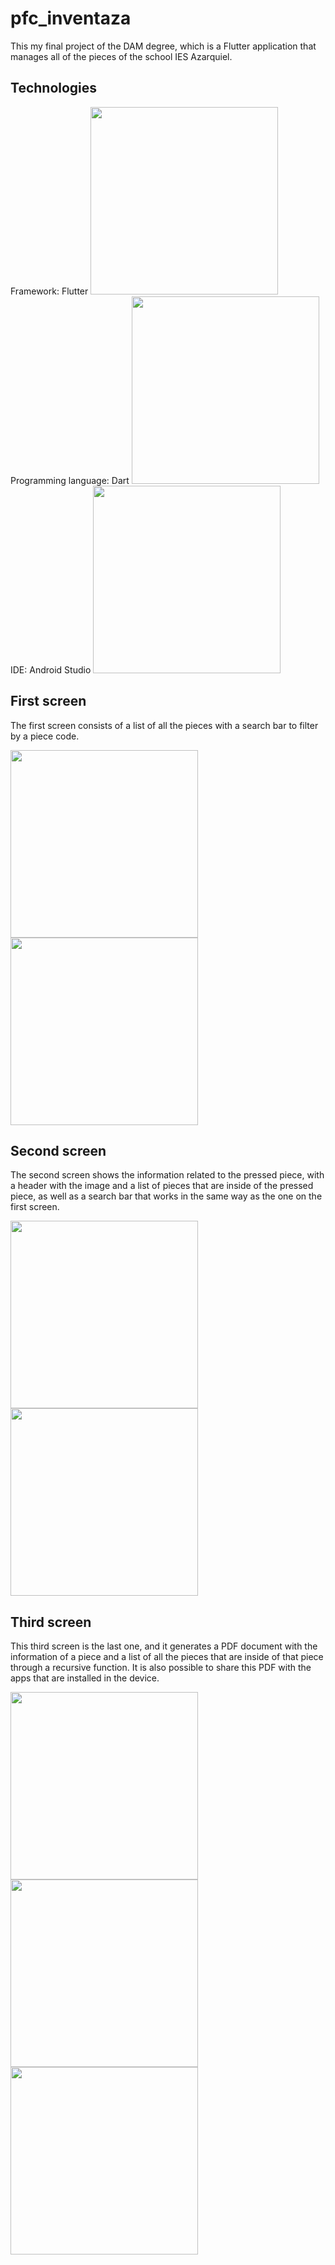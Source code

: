 # pfc_inventaza

This my final project of the DAM degree, which is a Flutter application that manages all of the pieces of the school IES Azarquiel.

## Technologies 

Framework: Flutter <img src="https://www.google.com/search?rlz=1C1CHBD_esES971ES971&q=flutter+logo&tbm=isch&sa=X&ved=2ahUKEwifoNTf8-j_AhXPY6QEHTMUAAYQ0pQJegQIERAB&biw=1536&bih=746&dpr=1.25#imgrc=lXAye8q0kMX8eM" width="300">
Programming language: Dart <img src="https://www.google.com/search?q=dart+logo&tbm=isch&ved=2ahUKEwjvgcWQ9Oj_AhWnoScCHeyMDBkQ2-cCegQIABAA&oq=dart+logo&gs_lcp=CgNpbWcQAzIHCAAQigUQQzIHCAAQigUQQzIFCAAQgAQyBggAEAcQHjIGCAAQBxAeMgYIABAHEB4yBggAEAcQHjIGCAAQBxAeMgYIABAHEB4yBggAEAcQHjoICAAQgAQQsQM6CggAEIoFELEDEENQ5AVYggxgsA1oAHAAeACAAVyIAYkEkgEBN5gBAKABAaoBC2d3cy13aXotaW1nwAEB&sclient=img&ei=T7KdZK-eLafDnsEP7JmyyAE&bih=746&biw=1536&rlz=1C1CHBD_esES971ES971#imgrc=0mlCrv3AUDk8PM" width="300">
IDE: Android Studio <img src="https://www.google.com/search?q=android+studio+logo&&tbm=isch&ved=2ahUKEwipqcXh8-j_AhUMmycCHYEuASIQ2-cCegQIABAA&oq=android+studio+logo&gs_lcp=CgNpbWcQAzIFCAAQgAQyBQgAEIAEMgUIABCABDIFCAAQgAQyBQgAEIAEMgUIABCABDIGCAAQBxAeMgYIABAHEB4yBggAEAcQHjIGCAAQBxAeOgcIABCKBRBDOggIABCABBCxAzoICAAQCBAHEB5Q_ghY8CRg-CloBHAAeACAAYgBiAHvCpIBBDE4LjGYAQCgAQGqAQtnd3Mtd2l6LWltZ8ABAQ&sclient=img&ei=7bGdZOn-Coy2nsEPgd2EkAI&bih=746&biw=1536&rlz=1C1CHBD_esES971ES971#imgrc=0Br6XDQFyMnXiM" width="300">

## First screen

The first screen consists of a list of all the pieces with a search bar to filter by a piece code.

<img src="https://github.com/IvanGomez479/Inventaza/assets/137070584/842c041e-5847-4da5-9b3a-a8896fa38af8" width="300">

<img src="https://github.com/IvanGomez479/Inventaza/assets/137070584/51bd5f0d-db87-4a34-a5e1-f790367fb84a" width="300">

## Second screen

The second screen shows the information related to the pressed piece, with a header with the image and a list of pieces that are inside of the pressed piece, as well as a search bar that works in the same way as the one on the first screen.

<img src="https://github.com/IvanGomez479/Inventaza/assets/137070584/1a155cf0-914c-4ee9-a0ce-743f5fb14d0f" width="300">

<img src="https://github.com/IvanGomez479/Inventaza/assets/137070584/628e805b-c904-4733-90bf-067b25aa2c4b" width="300">

## Third screen

This third screen is the last one, and it generates a PDF document with the information of a piece and a list of all the pieces that are inside of that piece through a recursive function. It is also possible to share this PDF with the apps that are installed in the device.

<img src="https://github.com/IvanGomez479/Inventaza/assets/137070584/be069b9a-25b3-457a-b855-fecd6fcfc03b" width="300">

<img src="https://github.com/IvanGomez479/Inventaza/assets/137070584/abd1e80c-a21c-4922-a1ed-fafdd6b521a8" width="300">

<img src="https://github.com/IvanGomez479/Inventaza/assets/137070584/b849085f-fc6e-4ef6-98b8-ffeb4653596f" width="300">






